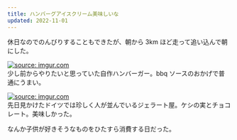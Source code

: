 ```yaml
---
title: ハンバーグアイスクリーム美味しいな
updated: 2022-11-01
---
```


休日なのでのんびりすることもできたが、朝から 3km ほど走って追い込んで朝にした。

<a href="https://imgur.com/iGqXmtY"><img src="https://i.imgur.com/iGqXmtY.jpg" title="source: imgur.com" /></a>  
少し前からやりたいと思っていた自作ハンバーガー。bbq ソースのおかげで普通にうまい。

<a href="https://imgur.com/qejtQt1"><img src="https://i.imgur.com/qejtQt1.jpg" title="source: imgur.com" /></a>  
先日見かけたドイツでは珍しく人が並んでいるジェラート屋。ケシの実とチョコレート。美味しかった。

なんか子供が好きそうなものをひたすら消費する日だった。
